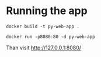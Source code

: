 # Running the app

```
docker build -t py-web-app .

docker run -p8080:80 -d py-web-app
```

Than visit http://127.0.0.1:8080/


